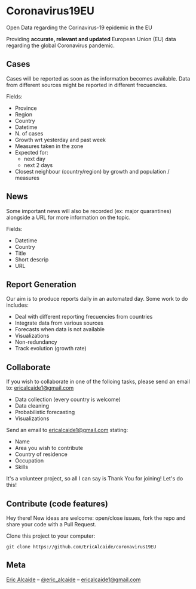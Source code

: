 # Coronavirus19EU
Open Data regarding the Corinavirus-19 epidemic in the EU

Providing **accurate, relevant and updated** European Union (EU) data regarding the global Coronavirus pandemic.

## Cases
Cases will be reported as soon as the information becomes available. Data from different sources might be reported in different frecuencies.

Fields: 
* Province
* Region
* Country
* Datetime
* N. of cases
* Growth wrt yesterday and past week
* Measures taken in the zone
* Expected for:
	* next day
	* next 2 days
* Closest neighbour (country/region) by growth and population / measures


## News
Some important news will also be recorded (ex: major quarantines) alongside a URL for more information on the topic.

Fields:
* Datetime
* Country
* Title
* Short descrip
* URL


## Report Generation
Our aim is to produce reports daily in an automated day. Some work to do includes: 
* Deal with different reporting frecuencies from countries
* Integrate data from various sources
* Forecasts when data is not available
* Visualizations
* Non-redundancy
* Track evolution (growth rate)


## Collaborate
If you wish to collaborate in one of the folloing tasks, please send an email to: ericalcaide1@gmail.com
* Data collection (every country is welcome)
* Data cleaning
* Probabilistic forecasting
* Visualizations

Send an email to ericalcaide1@gmail.com stating: 
* Name
* Area you wish to contribute
* Country of residence
* Occupation
* Skills

It's a volunteer project, so all I can say is Thank You for joining! Let's do this!


## Contribute (code features)
Hey there! New ideas are welcome: open/close issues, fork the repo and share your code with a Pull Request.

Clone this project to your computer:

`git clone https://github.com/EricAlcaide/coronavirus19EU`


## Meta
[Eric Alcaide](EricAlcaide) – [@eric_alcaide](https://twitter.com/eric_alcaide) – ericalcaide1@gmail.com